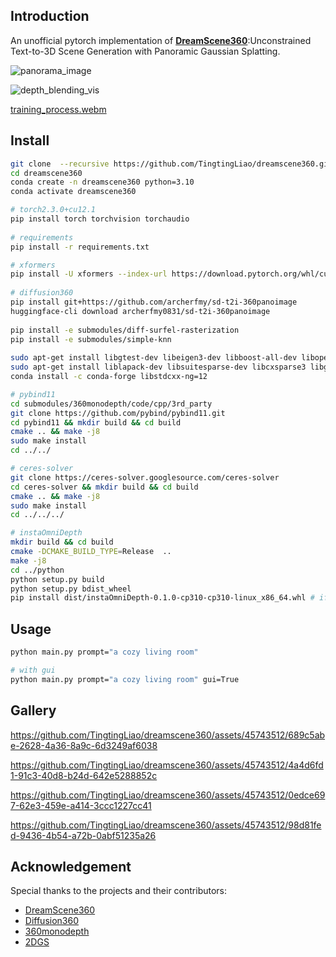 ## Introduction
An unofficial pytorch implementation of [**DreamScene360**](https://dreamscene360.github.io/):Unconstrained Text-to-3D Scene Generation with Panoramic Gaussian Splatting. 
  
![panorama_image](https://github.com/TingtingLiao/dreamscene360/assets/45743512/77cf447e-85ee-4320-831d-76865a1ee92e)

![depth_blending_vis](https://github.com/TingtingLiao/dreamscene360/assets/45743512/9972dfe6-344a-4a05-8afb-445a670bf9ac) 

[training_process.webm](https://github.com/TingtingLiao/dreamscene360/assets/45743512/ce82c9b6-0b8c-4f7d-80e1-f2531ff9796b)
  
## Install
```bash
git clone  --recursive https://github.com/TingtingLiao/dreamscene360.git 
cd dreamscene360
conda create -n dreamscene360 python=3.10 
conda activate dreamscene360 

# torch2.3.0+cu12.1 
pip install torch torchvision torchaudio
 
# requirements
pip install -r requirements.txt

# xformers  
pip install -U xformers --index-url https://download.pytorch.org/whl/cu121
 
# diffusion360 
pip install git+https://github.com/archerfmy/sd-t2i-360panoimage
huggingface-cli download archerfmy0831/sd-t2i-360panoimage
 
pip install -e submodules/diff-surfel-rasterization 
pip install -e submodules/simple-knn
 
sudo apt-get install libgtest-dev libeigen3-dev libboost-all-dev libopencv-dev libatlas-base-dev
sudo apt-get install liblapack-dev libsuitesparse-dev libcxsparse3 libgflags-dev libgoogle-glog-dev libgtest-dev
conda install -c conda-forge libstdcxx-ng=12  

# pybind11
cd submodules/360monodepth/code/cpp/3rd_party
git clone https://github.com/pybind/pybind11.git 
cd pybind11 && mkdir build && cd build
cmake .. && make -j8 
sudo make install
cd ../../ 

# ceres-solver
git clone https://ceres-solver.googlesource.com/ceres-solver
cd ceres-solver && mkdir build && cd build
cmake .. && make -j8 
sudo make install 
cd ../../../  

# instaOmniDepth
mkdir build && cd build
cmake -DCMAKE_BUILD_TYPE=Release  ..
make -j8 
cd ../python
python setup.py build
python setup.py bdist_wheel 
pip install dist/instaOmniDepth-0.1.0-cp310-cp310-linux_x86_64.whl # if failed, please check your file version in dist/ 
```

## Usage 
```bash 
python main.py prompt="a cozy living room" 

# with gui 
python main.py prompt="a cozy living room" gui=True 
```
## Gallery  

https://github.com/TingtingLiao/dreamscene360/assets/45743512/689c5abe-2628-4a36-8a9c-6d3249af6038

https://github.com/TingtingLiao/dreamscene360/assets/45743512/4a4d6fd1-91c3-40d8-b24d-642e5288852c

https://github.com/TingtingLiao/dreamscene360/assets/45743512/0edce697-62e3-459e-a414-3ccc1227cc41
 
https://github.com/TingtingLiao/dreamscene360/assets/45743512/98d81fed-9436-4b54-a72b-0abf51235a26



## Acknowledgement 
Special thanks to the projects and their contributors:
* [DreamScene360](https://dreamscene360.github.io/)
* [Diffusion360](https://github.com/ArcherFMY/SD-T2I-360PanoImage)
* [360monodepth](https://github.com/manurare/360monodepth)
* [2DGS](https://github.com/hbb1/2d-gaussian-splatting)